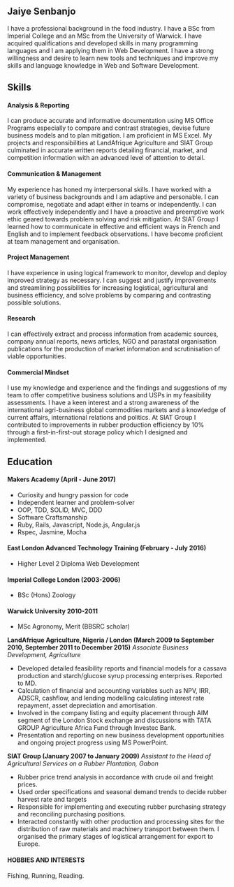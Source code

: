 ## Jaiye Senbanjo

I have a professional background in the food industry. I have a BSc from Imperial College and an MSc from the University of Warwick. I have acquired qualifications and developed skills in many programming languages and I am applying them in Web Development. I have a strong willingness and desire to learn new tools and techniques and improve my skills and language knowledge in Web and Software Development.

## Skills

#### Analysis & Reporting

I can produce accurate and informative documentation using MS Office Programs especially to compare and contrast strategies, devise future business models and to plan mitigation. I am proficient in MS Excel. My projects and responsibilities at LandAfrique Agriculture and SIAT Group culminated in accurate written reports detailing financial, market, and competition information with an advanced level of attention to detail.

#### Communication & Management

My experience has honed my interpersonal skills. I have worked with a variety of business backgrounds and I am adaptive and personable. I can compromise, negotiate and adapt either in teams or independently. I can work effectively independently and I have a proactive and preemptive work ethic geared towards problem solving and risk mitigation. At SIAT Group I learned how to communicate in effective and efficient ways in French and English and to implement feedback observations. I have become proficient at team management and organisation.

#### Project Management

I have experience in using logical framework to monitor, develop and deploy improved strategy as necessary. I can suggest and justify improvements and streamlining possibilities for increasing logistical, agricultural and business efficiency, and solve problems by comparing and contrasting possible solutions.

#### Research

I can effectively extract and process information from academic sources, company annual reports, news articles, NGO and parastatal organisation publications for the production of market information and scrutinisation of viable opportunities.

#### Commercial Mindset

I use my knowledge and experience and the findings and suggestions of my team to offer competitive business solutions and USPs in my feasibility assessments. I have a keen interest and a strong awareness of the international agri-business global commodities markets and a knowledge of current affairs, international relations and politics. At SIAT Group I contributed to improvements in rubber production efficiency by 10% through a first-in-first-out storage policy which I designed and implemented.

## Education

#### Makers Academy (April - June 2017)
- Curiosity and hungry passion for code
- Independent learner and problem-solver
- OOP, TDD, SOLID, MVC, DDD
- Software Craftsmanship
- Ruby, Rails, Javascript, Node.js, Angular.js
- Rspec, Jasmine, Mocha

#### East London Advanced Technology Training (February - July 2016)
- Higher Level 2 Diploma Web Development

#### Imperial College London (2003-2006)
- BSc (Hons) Zoology

#### Warwick University 2010-2011
- MSc Agronomy, Merit (BBSRC scholar)


**LandAfrique Agriculture, Nigeria / London (March 2009 to September 2010,
September 2011 to December 2015)**
*Associate Business Development, Agriculture*
- Developed detailed feasibility reports and financial models for a cassava production and starch/glucose syrup processing enterprises. Reported to MD.
- Calculation of financial and accounting variables such as NPV, IRR, ADSCR, cashflow, and lending modelling calculating interest rate repayment, asset depreciation and amortisation.
- Involved in the company listing and equity placement through AIM segment of the London Stock exchange and discussions with TATA GROUP Agriculture Africa Fund through Investec Bank.
- Presentation and reporting on new business development opportunities and ongoing project progress using MS PowerPoint.

**SIAT Group (January 2007 to January 2009)**
*Assistant to the Head of Agricultural Services on a Rubber Plantation, Gabon*
- Rubber price trend analysis in accordance with crude oil and freight prices.
- Used order specifications and seasonal demand trends to decide rubber harvest rate and targets
- Responsible for implementing and executing rubber purchasing strategy and reconciling purchasing positions.
- Interacted constantly with other production and processing sites for the distribution of raw materials and machinery transport between them. I organised the primary stages of logistical arrangement for export to Europe.


#### HOBBIES AND INTERESTS
Fishing, Running, Reading.
